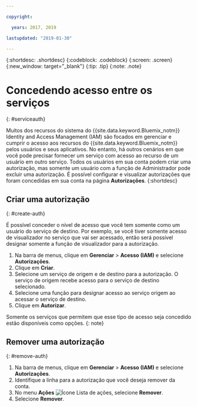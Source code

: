 ```yaml
---

copyright:

  years: 2017, 2019

lastupdated: "2019-01-30"

---
```


{:shortdesc: .shortdesc}
{:codeblock: .codeblock}
{:screen: .screen}
{:new_window: target="_blank"}
{:tip: .tip}
{:note: .note}


# Concedendo acesso entre os serviços
{: #serviceauth}

Muitos dos recursos do sistema do {{site.data.keyword.Bluemix_notm}} Identity and Access Management (IAM) são focados em gerenciar e cumprir o acesso aos recursos do {{site.data.keyword.Bluemix_notm}} pelos usuários e seus aplicativos. No entanto, há outros cenários em que você pode precisar fornecer um serviço com acesso ao recurso de um usuário em outro serviço. Todos os usuários em sua conta podem criar uma autorização, mas somente um usuário com a função de Administrador pode excluir uma autorização. É possível configurar e visualizar autorizações que foram concedidas em sua conta na página **Autorizações**. 
{:shortdesc}

## Criar uma autorização
{: #create-auth}

É possível conceder o nível de acesso que você tem somente como um usuário do serviço de destino. Por exemplo, se você tiver somente acesso de visualizador no serviço que vai ser acessado, então será possível designar somente a função de visualizador para a autorização.

1. Na barra de menus, clique em **Gerenciar** &gt; **Acesso (IAM)** e selecione **Autorizações**. 
2. Clique em **Criar**.
3. Selecione um serviço de origem e de destino para a autorização. O serviço de origem recebe acesso para o serviço de destino selecionado.
4. Selecione uma função para designar acesso ao serviço origem ao acessar o serviço de destino.
5. Clique em **Autorizar**.

Somente os serviços que permitem que esse tipo de acesso seja concedido estão disponíveis como opções.
{: note}

## Remover uma autorização
{: #remove-auth}

1. Na barra de menus, clique em **Gerenciar** &gt; **Acesso (IAM)** e selecione **Autorizações**. 
2. Identifique a linha para a autorização que você deseja remover da conta.
3. No menu **Ações** ![Ícone Lista de ações](../icons/action-menu-icon.svg), selecione **Remover**.
5. Selecione **Remover**.
